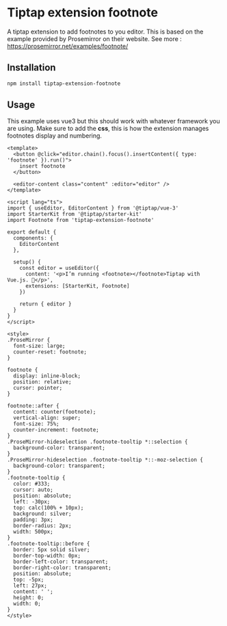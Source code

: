 # Tiptap extension footnote

A tiptap extension to add footnotes to you editor.
This is based on the example provided by Prosemirror on their website. See more : https://prosemirror.net/examples/footnote/

## Installation

```bash
npm install tiptap-extension-footnote
```
## Usage
This example uses vue3 but this should work with whatever framework you are using. Make sure to add the **css**, this is how the extension manages footnotes display and numbering.

```vue
<template>
  <button @click="editor.chain().focus().insertContent({ type: 'footnote' }).run()">
    insert footnote
  </button>

  <editor-content class="content" :editor="editor" />
</template>

<script lang="ts">
import { useEditor, EditorContent } from '@tiptap/vue-3'
import StarterKit from '@tiptap/starter-kit'
import Footnote from 'tiptap-extension-footnote'

export default {
  components: {
    EditorContent
  },

  setup() {
    const editor = useEditor({
      content: '<p>I’m running <footnote></footnote>Tiptap with Vue.js. 🎉</p>',
      extensions: [StarterKit, Footnote]
    })

    return { editor }
  }
}
</script>

<style>
.ProseMirror {
  font-size: large;
  counter-reset: footnote;
}

footnote {
  display: inline-block;
  position: relative;
  cursor: pointer;
}

footnote::after {
  content: counter(footnote);
  vertical-align: super;
  font-size: 75%;
  counter-increment: footnote;
}
.ProseMirror-hideselection .footnote-tooltip *::selection {
  background-color: transparent;
}
.ProseMirror-hideselection .footnote-tooltip *::-moz-selection {
  background-color: transparent;
}
.footnote-tooltip {
  color: #333;
  cursor: auto;
  position: absolute;
  left: -30px;
  top: calc(100% + 10px);
  background: silver;
  padding: 3px;
  border-radius: 2px;
  width: 500px;
}
.footnote-tooltip::before {
  border: 5px solid silver;
  border-top-width: 0px;
  border-left-color: transparent;
  border-right-color: transparent;
  position: absolute;
  top: -5px;
  left: 27px;
  content: ' ';
  height: 0;
  width: 0;
}
</style>
```

